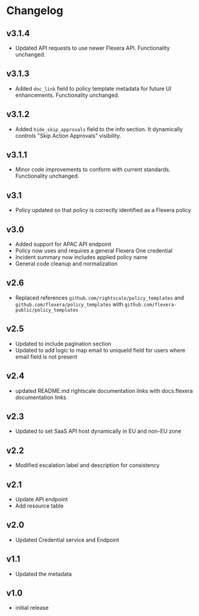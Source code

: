 # Changelog

## v3.1.4

- Updated API requests to use newer Flexera API. Functionality unchanged.

## v3.1.3

- Added `doc_link` field to policy template metadata for future UI enhancements. Functionality unchanged.

## v3.1.2

- Added `hide_skip_approvals` field to the info section. It dynamically controls "Skip Action Approvals" visibility.

## v3.1.1

- Minor code improvements to conform with current standards. Functionality unchanged.

## v3.1

- Policy updated so that policy is correctly identified as a Flexera policy

## v3.0

- Added support for APAC API endpoint
- Policy now uses and requires a general Flexera One credential
- Incident summary now includes applied policy name
- General code cleanup and normalization

## v2.6

- Replaced references `github.com/rightscale/policy_templates` and `github.com/flexera/policy_templates` with `github.com/flexera-public/policy_templates`

## v2.5

- Updated to include pagination section
- Updated to add logic to map email to uniqueId field for users where email field is not present

## v2.4

- updated README.md rightscale documentation links with docs.flexera documentation links

## v2.3

- Updated to set SaaS API host dynamically in EU and non-EU zone

## v2.2

- Modified escalation label and description for consistency

## v2.1

- Update API endpoint
- Add resource table

## v2.0

- Updated Credential service and Endpoint

## v1.1

- Updated the metadata

## v1.0

- initial release
